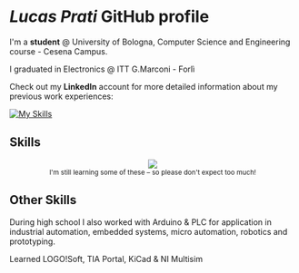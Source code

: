 # _Lucas Prati_ GitHub profile

I'm a **student** @ University of Bologna, Computer Science and Engineering course - Cesena Campus. 

I graduated in Electronics @ ITT G.Marconi - Forlì 

Check out my **LinkedIn** account for more detailed information about my previous work experiences: 

[![My Skills](https://skillicons.dev/icons?i=linkedin)](https://www.linkedin.com/in/lucas-prati-b6b678238/)


## Skills

<div align="center">
  <img src="https://skillicons.dev/icons?i=arduino,c,cpp,bash,java,vscode,github,git,windows"/>
  <br/>
  <sub>I'm still learning some of these – so please don't expect too much!</sub>
</div>

## Other Skills

During high school I also worked with Arduino & PLC for application in industrial automation, embedded systems, micro automation, robotics and prototyping. 

Learned LOGO!Soft, TIA Portal, KiCad & NI Multisim

